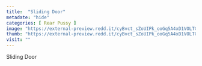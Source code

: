 ```yaml
---
title:  "Sliding Door"
metadate: "hide"
categories: [ Rear Pussy ]
image: "https://external-preview.redd.it/cyBvct_sZoUIPk_ooGq5A4xD1VOLTGAyc-Xats7e61o.jpg?auto=webp&s=9b5f29872943a60052199a81a769ddb415b3e0aa"
thumb: "https://external-preview.redd.it/cyBvct_sZoUIPk_ooGq5A4xD1VOLTGAyc-Xats7e61o.jpg?width=1080&crop=smart&auto=webp&s=0aaa12a5032f8360c0ff24366aa4db320e3a77d3"
visit: ""
---
```

Sliding Door

